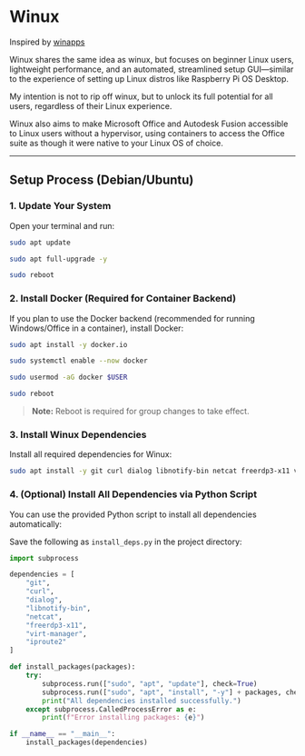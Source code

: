 # Winux

Inspired by [winapps](https://github.com/winapps-org/winapps)

Winux shares the same idea as winux, but focuses on beginner Linux users, lightweight performance, and an automated, streamlined setup GUI—similar to the experience of setting up Linux distros like Raspberry Pi OS Desktop.

My intention is not to rip off winux, but to unlock its full potential for all users, regardless of their Linux experience.

Winux also aims to make Microsoft Office and Autodesk Fusion accessible to Linux users without a hypervisor, using containers to access the Office suite as though it were native to your Linux OS of choice.

---

## Setup Process (Debian/Ubuntu)

### 1. Update Your System

Open your terminal and run:
```bash
sudo apt update
```

```bash
sudo apt full-upgrade -y
```

```bash
sudo reboot
```

### 2. Install Docker (Required for Container Backend)

If you plan to use the Docker backend (recommended for running Windows/Office in a container), install Docker:
```bash
sudo apt install -y docker.io
```

```bash
sudo systemctl enable --now docker
```

```bash
sudo usermod -aG docker $USER
```

```bash
sudo reboot
```
> **Note:** Reboot is required for group changes to take effect.

### 3. Install Winux Dependencies

Install all required dependencies for Winux:
```bash
sudo apt install -y git curl dialog libnotify-bin netcat freerdp3-x11 virt-manager iproute2
```

### 4. (Optional) Install All Dependencies via Python Script

You can use the provided Python script to install all dependencies automatically:

Save the following as `install_deps.py` in the project directory:

````python
import subprocess

dependencies = [
    "git",
    "curl",
    "dialog",
    "libnotify-bin",
    "netcat",
    "freerdp3-x11",
    "virt-manager",
    "iproute2"
]

def install_packages(packages):
    try:
        subprocess.run(["sudo", "apt", "update"], check=True)
        subprocess.run(["sudo", "apt", "install", "-y"] + packages, check=True)
        print("All dependencies installed successfully.")
    except subprocess.CalledProcessError as e:
        print(f"Error installing packages: {e}")

if __name__ == "__main__":
    install_packages(dependencies)
````